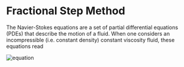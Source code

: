 # Fractional Step Method

The Navier-Stokes equations are a set of partial differential equations (PDEs) that describe the motion of a fluid. When one considers an incompressible (i.e. constant density) constant viscosity fluid, these equations read

![equation](https://latex.codecogs.com/svg.image?\begin{aligned}\nabla\cdot\mathbf{v}&=0\\&space\frac{\partial\mathbf{v}}{\partial&space;t}&plus;(\mathbf{v}\cdot\nabla)\mathbf{v}&=-\frac{1}{\rho}\nabla&space;p&plus;\frac{\mu}{\rho}\Delta\mathbf{v}\end{aligned})
